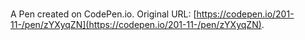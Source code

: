# 

A Pen created on CodePen.io. Original URL: [https://codepen.io/201-11-/pen/zYXyqZN](https://codepen.io/201-11-/pen/zYXyqZN).

